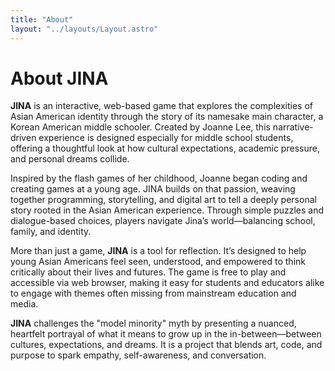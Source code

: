 ```yaml
---
title: "About"
layout: "../layouts/Layout.astro"
---
```


# About JINA

**JINA** is an interactive, web-based game that explores the complexities of Asian American identity through the story of its namesake main character, a Korean American middle schooler. Created by Joanne Lee, this narrative-driven experience is designed especially for middle school students, offering a thoughtful look at how cultural expectations, academic pressure, and personal dreams collide.

Inspired by the flash games of her childhood, Joanne began coding and creating games at a young age. JINA builds on that passion, weaving together programming, storytelling, and digital art to tell a deeply personal story rooted in the Asian American experience. Through simple puzzles and dialogue-based choices, players navigate Jina’s world—balancing school, family, and identity.

More than just a game, **JINA** is a tool for reflection. It’s designed to help young Asian Americans feel seen, understood, and empowered to think critically about their lives and futures. The game is free to play and accessible via web browser, making it easy for students and educators alike to engage with themes often missing from mainstream education and media.

**JINA** challenges the "model minority" myth by presenting a nuanced, heartfelt portrayal of what it means to grow up in the in-between—between cultures, expectations, and dreams. It is a project that blends art, code, and purpose to spark empathy, self-awareness, and conversation.
